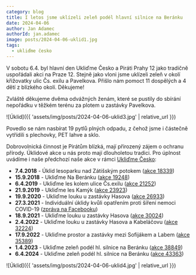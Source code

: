 ```yaml
---
category: blog
title: I letos jsme uklízeli zeleň podél hlavní silnice na Beránku
date: 2024-04-06
author: Jan Adamec
authorId: jan.adamec
image: posts/2024-04-06-uklid1.jpg
tags:
  - ukliďme česko
---
```


V sobotu 6.4. byl hlavní den Ukliďme Česko a Piráti Prahy 12 jako tradičně uspořádali akci na Praze 12. Stejně jako vloni jsme uklízeli zeleň v okolí křižovatky ulic Čs. exilu a  Pavelkova. Přišlo nám pomoct 11 dospělých a 4 dětí z blízkého okolí. Děkujeme!

Zvláště děkujeme dvěma odvážných ženám, které se pustily do sbírání nepořádku v těžkém terénu za plotem u zastávky Pavelkova.

![Úklid]({{ 'assets/img/posts/2024-04-06-uklid3.jpg' | relative_url }})

Povedlo se nám nasbírat 19 pytlů plných odpadu, z čehož jsme i částečně vytřídili s plechovky, PET lahve a sklo.

Dobrovolnická činnost je Pirátům blízká, mají přirozený zájem o ochranu přírody. Úklidové akce u nás proto mají dlouholetou tradici. Pro úplnost uvádíme i naše předchozí naše akce v rámci [Ukliďme Česko](https://www.uklidmecesko.cz):
* **7.4.2018** - Úklid lesoparku nad Zátišským potokem ([akce 18339](https://www.uklidmecesko.cz/event/18339/))
* **15.9.2018** - Ukliďme Na Beránku ([akce 19248](https://www.uklidmecesko.cz/event/19248/))
* **6.4.2019** - Ukliďme les kolem ulice Čs.exilu ([akce 21252](https://www.uklidmecesko.cz/event/21252/))
* **21.9.2019** - Ukliďme les Kamýk ([akce 23923](https://www.uklidmecesko.cz/event/23923/))
* **19.9.2020** - Ukliďme louku u zastávky Hasova ([akce 26933](https://www.uklidmecesko.cz/event/26933/))
* **27.3.2021** - Individuální úklidy kvůli opatřením proti šíření nemoci COVID-19 ([zpráva na Facebooku](https://www.facebook.com/PiratiP12/posts/2902042076738778))
* **18.9.2021** - Ukliďme louku u zastávky Hasova ([akce 30024](https://www.uklidmecesko.cz/event/30024/))
* **2.4.2022** - Ukliďme louku u zastávky Hasova a Kabeláčovu ([akce 32224](https://www.uklidmecesko.cz/event/32224/))
* **17.9.2022** - Ukliďme prostor a zastávky mezi Sofijákem a Labem ([akce 35389](https://www.uklidmecesko.cz/event/35389/))
* **1.4.2023** - Ukliďme zeleň podél hl. silnice na Beránku ([akce 38849](https://www.uklidmecesko.cz/event/38849/))
* **6.4.2024** - Ukliďme zeleň podél hl. silnice na Beránku ([akce 43363](https://www.uklidmecesko.cz/event/43363/))

![Úklid]({{ 'assets/img/posts/2024-04-06-uklid4.jpg' | relative_url }})
